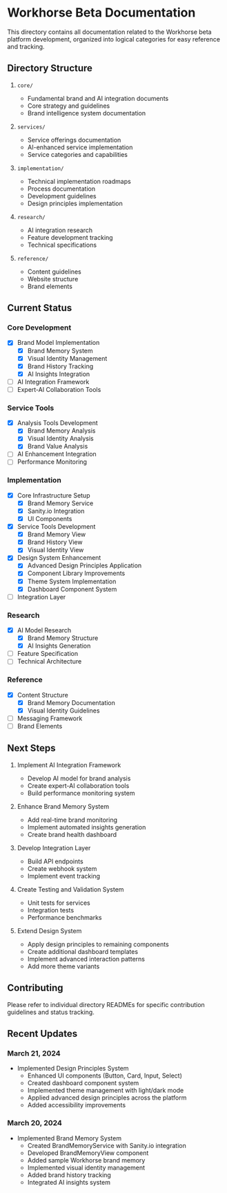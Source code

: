 # Workhorse Beta Documentation

This directory contains all documentation related to the Workhorse beta platform development, organized into logical categories for easy reference and tracking.

## Directory Structure

1. `core/`
   - Fundamental brand and AI integration documents
   - Core strategy and guidelines
   - Brand intelligence system documentation

2. `services/`
   - Service offerings documentation
   - AI-enhanced service implementation
   - Service categories and capabilities

3. `implementation/`
   - Technical implementation roadmaps
   - Process documentation
   - Development guidelines
   - Design principles implementation

4. `research/`
   - AI integration research
   - Feature development tracking
   - Technical specifications

5. `reference/`
   - Content guidelines
   - Website structure
   - Brand elements

## Current Status

### Core Development
- [x] Brand Model Implementation
  - [x] Brand Memory System
  - [x] Visual Identity Management
  - [x] Brand History Tracking
  - [x] AI Insights Integration
- [ ] AI Integration Framework
- [ ] Expert-AI Collaboration Tools

### Service Tools
- [x] Analysis Tools Development
  - [x] Brand Memory Analysis
  - [x] Visual Identity Analysis
  - [x] Brand Value Analysis
- [ ] AI Enhancement Integration
- [ ] Performance Monitoring

### Implementation
- [x] Core Infrastructure Setup
  - [x] Brand Memory Service
  - [x] Sanity.io Integration
  - [x] UI Components
- [x] Service Tools Development
  - [x] Brand Memory View
  - [x] Brand History View
  - [x] Visual Identity View
- [x] Design System Enhancement
  - [x] Advanced Design Principles Application
  - [x] Component Library Improvements
  - [x] Theme System Implementation
  - [x] Dashboard Component System
- [ ] Integration Layer

### Research
- [x] AI Model Research
  - [x] Brand Memory Structure
  - [x] AI Insights Generation
- [ ] Feature Specification
- [ ] Technical Architecture

### Reference
- [x] Content Structure
  - [x] Brand Memory Documentation
  - [x] Visual Identity Guidelines
- [ ] Messaging Framework
- [ ] Brand Elements

## Next Steps

1. Implement AI Integration Framework
   - Develop AI model for brand analysis
   - Create expert-AI collaboration tools
   - Build performance monitoring system

2. Enhance Brand Memory System
   - Add real-time brand monitoring
   - Implement automated insights generation
   - Create brand health dashboard

3. Develop Integration Layer
   - Build API endpoints
   - Create webhook system
   - Implement event tracking

4. Create Testing and Validation System
   - Unit tests for services
   - Integration tests
   - Performance benchmarks

5. Extend Design System
   - Apply design principles to remaining components
   - Create additional dashboard templates
   - Implement advanced interaction patterns
   - Add more theme variants

## Contributing

Please refer to individual directory READMEs for specific contribution guidelines and status tracking.

## Recent Updates

### March 21, 2024
- Implemented Design Principles System
  - Enhanced UI components (Button, Card, Input, Select)
  - Created dashboard component system
  - Implemented theme management with light/dark mode
  - Applied advanced design principles across the platform
  - Added accessibility improvements

### March 20, 2024
- Implemented Brand Memory System
  - Created BrandMemoryService with Sanity.io integration
  - Developed BrandMemoryView component
  - Added sample Workhorse brand memory
  - Implemented visual identity management
  - Added brand history tracking
  - Integrated AI insights system 